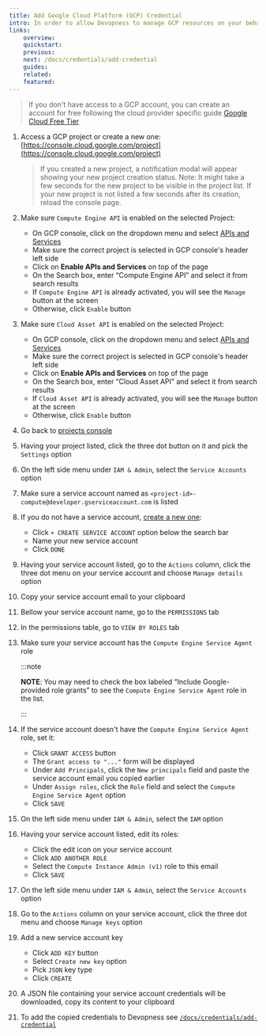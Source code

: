 ```yaml
---
title: Add Google Cloud Platform (GCP) Credential
intro: In order to allow Devopness to manage GCP resources on your behalf, Service Account key has to be provided.
links:
    overview:
    quickstart:
    previous:
    next: /docs/credentials/add-credential
    guides:
    related:
    featured:
---
```


> If you don't have access to a GCP account, you can create an account for free following the cloud provider specific guide [Google Cloud Free Tier](https://cloud.google.com/free)

1. Access a GCP project or create a new one: [https://console.cloud.google.com/project](https://console.cloud.google.com/project)
    > If you created a new project, a notification modal will appear showing your new project creation status.
    > Note: It might take a few seconds for the new project to be visible in the project list.
    > If your new project is not listed a few seconds after its creation, reload the console page.
1. Make sure `Compute Engine API` is enabled on the selected Project:
    - On GCP console, click on the dropdown menu and select [APIs and Services](https://console.cloud.google.com/apis/dashboard)
    - Make sure the correct project is selected in GCP console's header left side
    - Click on **Enable APIs and Services** on top of the page
    - On the Search box, enter “Compute Engine API” and select it from search results
    - If `Compute Engine API` is already activated, you will see the `Manage` button at the screen
    - Otherwise, click `Enable` button
1. Make sure `Cloud Asset API` is enabled on the selected Project:
    - On GCP console, click on the dropdown menu and select [APIs and Services](https://console.cloud.google.com/apis/dashboard)
    - Make sure the correct project is selected in GCP console's header left side
    - Click on **Enable APIs and Services** on top of the page
    - On the Search box, enter “Cloud Asset API” and select it from search results
    - If `Cloud Asset API` is already activated, you will see the `Manage` button at the screen
    - Otherwise, click `Enable` button
1. Go back to [projects console](https://console.cloud.google.com/project)
1. Having your project listed, click the three dot button on it and pick the `Settings` option
1. On the left side menu under `IAM & Admin`, select the `Service Accounts` option
1. Make sure a service account named as `<project-id>-compute@developer.gserviceaccount.com` is listed
1. If you do not have a service account, [create a new one](https://cloud.google.com/iam/docs/creating-managing-service-account-keys):
    - Click `+ CREATE SERVICE ACCOUNT` option below the search bar
    - Name your new service account
    - Click `DONE`
1. Having your service account listed, go to the `Actions` column, click the three dot menu on your service account and choose `Manage details` option
1. Copy your service account email to your clipboard
1. Bellow your service account name, go to the `PERMISSIONS` tab
1. In the permissions table, go to `VIEW BY ROLES` tab
1. Make sure your service account has the `Compute Engine Service Agent` role

    :::note

    **NOTE**: You may need to check the box labeled “Include Google-provided role grants” to see the `Compute Engine Service Agent` role in the list.

    :::

1. If the service account doesn't have the `Compute Engine Service Agent` role, set it:
    - Click `GRANT ACCESS` button
    - The `Grant access to "..."` form will be displayed
    - Under `Add Principals`, click the `New principals` field and paste the service account email you copied earlier
    - Under `Assign roles`, click the `Role` field and select the `Compute Engine Service Agent` option
    - Click `SAVE`
1. On the left side menu under `IAM & Admin`, select the `IAM` option
1. Having your service account listed, edit its roles:
    - Click the edit icon on your service account
    - Click `ADD ANOTHER ROLE`
    - Select the `Compute Instance Admin (v1)` role to this email
    - Click `SAVE`
1. On the left side menu under `IAM & Admin`, select the `Service Accounts` option
1. Go to the `Actions` column on your service account, click the three dot menu and choose `Manage keys` option
1. Add a new service account key
    - Click `ADD KEY` button
    - Select `Create new key` option
    - Pick `JSON` key type
    - Click `CREATE`
1. A JSON file containing your service account credentials will be downloaded, copy its content to your clipboard
1. To add the copied credentials to Devopness see [`/docs/credentials/add-credential`](/docs/credentials/add-credential)

